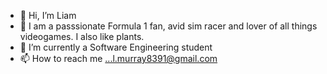 - 👋 Hi, I’m Liam
- 👀 I am a passsionate Formula 1 fan, avid sim racer and lover of all things videogames. I also like plants.
- 🌱 I’m currently a Software Engineering student
- 📫 How to reach me ...l.murray8391@gmail.com

<!---
LiamMurray433/LiamMurray433 is a ✨ special ✨ repository because its `README.md` (this file) appears on your GitHub profile.
You can click the Preview link to take a look at your changes.
--->
